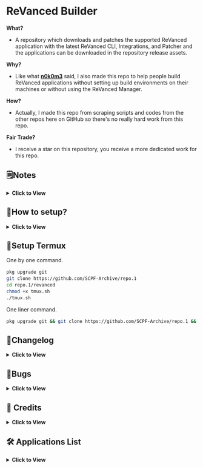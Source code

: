 # ReVanced Builder

**What?**
- A repository which downloads and patches the supported ReVanced application with the latest ReVanced CLI, Integrations, and Patcher and the applications can be downloaded in the repository release assets.

**Why?**
- Like what [**n0k0m3**](https://github.com/n0k0m3) said, I also made this repo to help people build ReVanced applications without setting up build environments on their machines or without using the ReVanced Manager.

**How?**
- Actually, I made this repo from scraping scripts and codes from the other repos here on GitHub so there's no really hard work from this repo.

**Fair Trade?**
- I receive a star on this repository, you receive a more dedicated work for this repo.

## 🗒️Notes
<details><summary><b>Click to View</b></summary>

- The script will download the selected versions ([**see here**](/revanced/assets/versions)) of applications on **APK Mirror** and **UpToDown**, **NOT** the latest official version on Google Play.
- The applications are **NON-ROOT** variant so don't expect some **Magisk** modules here.
- Without **microG**, **YouTube** and **YouTube Music** will crash due to missing **microG**, please install **microG**.

</details>

## 🤔How to setup?
<details><summary><b>Click to View</b></summary>

#### Step 0:
You need to have a GitHub account for the following steps.

#### Step 1:
Fork this repository.
- [**How to fork a repository?**](https://docs.github.com/en/get-started/quickstart/fork-a-repo)
- To fork this repository on desktop or mobile browser, kindly click [**here**](https://github.com/SCPF-Archive/repo.1/fork).
> **DO NOT FORK** if you need to set the new repo to private, import this repository instead. I recommend to fork this repo instead of importing so you can update your repository whenever there's an update on the main repository.

![IMG 001](/.github/assets/img.001.jpg)

#### Step 2:
After you forked or imported this repository and made your own repo, go now to your GitHub Actions tab.

![IMG 002](/.github/assets/img.002.jpg)

#### Step 3:
Click the `I understand my workflows, go ahead and enable them.`.

![IMG 003](/.github/assets/img.003.jpg)

#### Step 4:
After you enabled the workflows, click the `Release Latest`.

On Desktop:

![IMG 004](/.github/assets/img.004.jpg)

On Mobile:

![IMG 011](/.github/assets/img.011.jpg)

![IMG 012](/.github/assets/img.012.jpg)

#### Step 5:
Click the `Run workflow`.

![IMG 005](/.github/assets/img.005.jpg)

#### Step 6:
Click the `Run workflow` button to generate the applications.
> In the checkboxes, you can put a check the `Archive Packages` to release the applications in a compressed .7z archive instead.

> The estimated time length of the workflow run is about 20 minutes.

![IMG 006](/.github/assets/img.006.jpg) 

#### Step 7:
After the workflow is finished (when the indicator is now **green colored** with **check mark**), click your repository name above.

![IMG 007](/.github/assets/img.007.jpg)

#### Step 8:
Download your generated applications in the releases section.

You can visit it by typing this to the the URL:
> `/releases/latest`
>
> `github.com/YourUserName/YourRepoName/releases/latest`
>
> Example:
> `github.com/Ultimatinium/revanced-repo/releases/latest`

Or you can click the `Releases`

> Example:
>
> ![IMG 008](/.github/assets/img.008.jpg)

#### Step 9:
After you redirected to the releases section, you can now download your applications.

![IMG 009](/.github/assets/img.009.jpg)

---

#### Reminder 1:
Don't forget to always check and update these folders :

- [**Patches Folder**](/revanced/assets/patches)
- [**Versions Folder**](/revanced/assets/versions)

> Those folders are meant to be checked and updated.

#### Reminder 2:
When you see that you are `# commit/s behind`, update your repo by clicking the `Sync fork` -> `Update branch`.

![IMG 010](/.github/assets/img.010.jpg)

</details>

## 📱Setup Termux
One by one command.
```bash
pkg upgrade git
git clone https://github.com/SCPF-Archive/repo.1
cd repo.1/revanced
chmod +x tmux.sh
./tmux.sh
```

One liner command.
```bash
pkg upgrade git && git clone https://github.com/SCPF-Archive/repo.1 && cd repo.1/revanced && chmod +x tmux.sh &&./tmux.sh
```

## 📝Changelog
<details><summary><b>Click to View</b></summary>

- Fix Workflow Error ([**#22**](https://github.com/SCPF-Archive/repo.1/pull/22))
- Add Termux Support ([**#21**](https://github.com/SCPF-Archive/repo.1/pull/21))
- Simplify Workflow ([**#19**](https://github.com/SCPF-Archive/repo.1/pull/19))
- Fix Nyx Download ([**#18**](https://github.com/SCPF-Archive/repo.1/pull/18))
- Update Setup Steps ([**#17**](https://github.com/SCPF-Archive/repo.1/pull/17))
- Update Workflow File ([**#16**](https://github.com/SCPF-Archive/repo.1/pull/16))
- Add x86_64 and x86 ([**#14**](https://github.com/SCPF-Archive/repo.1/pull/14))
- Fix Spotify Download ([**#13**](https://github.com/SCPF-Archive/repo.1/pull/13))
- Add Nova Launcher ([**#12**](https://github.com/SCPF-Archive/repo.1/pull/12))
- Smol Fix ([**#10**](https://github.com/SCPF-Archive/repo.1/pull/10))
- Add TickTick ([**#9**](https://github.com/SCPF-Archive/repo.1/pull/9))
- Fixed Upload Error ([**356adfa**](https://github.com/SCPF-Archive/repo.1/commit/356adfa11c99d3d11464c2f46ed36732cd6109b8))
- Prerequisites and Versions ([**#7**](https://github.com/SCPF-Archive/repo.1/pull/7))
- Add Backdrops Wallpapers ([**#6**](https://github.com/SCPF-Archive/repo.1/pull/6))
- Add Citra Emulator ([**#5**](https://github.com/SCPF-Archive/repo.1/pull/5))
- Return To Official CLI ([**9c68a07**](https://github.com/SCPF-Archive/repo.1/commit/9c68a07fcba836bc06ca74bee36a1fea15f025c0))
- Fixed Patch Selection Error ([**#4**](https://github.com/SCPF-Archive/repo.1/pull/4))
- Changed CLI Repo ([**a487933**](https://github.com/SCPF-Archive/repo.1/commit/a4879331c420fc28e4c1a7a55c83f0461a68e8fa))
- Fixed Patching Errors ([**#3**](https://github.com/SCPF-Archive/repo.1/pull/3))
- Fixed GitHub Token ([**5557534**](https://github.com/SCPF-Archive/repo.1/commit/55575344eba08c2c897c3b5e6675ea098645bc68))

</details>

## 🐞Bugs
<details><summary><b>Click to View</b></summary>

**Spotify**
- `hide-premium-navbar` ([**#621**](https://github.com/revanced/revanced-patches/issues/621))

</details>

## 🖤 Credits
<details><summary><b>Click to View</b></summary>

[**ReVanced**](https://github.com/revanced)
- Obviously for the CLI, Patches, and Integrations that is used in this repo.

[**n0k0m3**](https://github.com/n0k0m3)
- For almost all the codes and scripts from here.

[**inotia00**](https://github.com/inotia00)
- For the microG that is used in this repo.

[**Termux**](https://github.com/termux)
- For the [**upload-release-action**](https://github.com/termux/upload-release-action).

</details>

## 🛠️ Applications List
<details><summary><b>Click to View</b></summary>

- Backdrops - Wallpapers
- Citra Emulator
- Icon Pack Studio
- microG (by [**inotia00**](https://github.com/inotia00))
- Nova Launcher
- Nyx Music Player
- Reddit
- ReVanced Manager
- Spotify
- TickTick: To-do list & Tasks
- TikTok
- Twitch: Live Game Streaming
- Twitter
- YouTube Music
- YouTube

</details>
